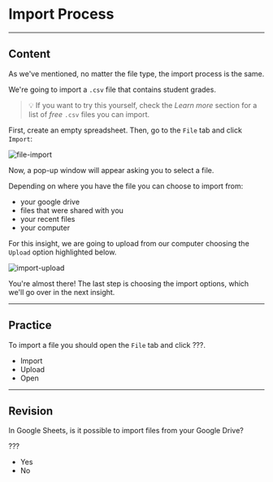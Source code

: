 ﻿---
author: kapnobatai136

type: normal

category: how-to

links:
  - '[CSV Files](https://people.sc.fsu.edu/~jburkardt/data/csv/csv.html){website}'

---

# Import Process

---
## Content

As we've mentioned, no matter the file type, the import process is the same.

We're going to import a `.csv` file that contains student grades.

> 💡 If you want to try this yourself, check the *Learn more* section for a list of *free* `.csv` files you can import.

First, create an empty spreadsheet. Then, go to the `File` tab and click `Import`:

![file-import](https://img.enkipro.com/d7e4bbcb1dacb3934fb5ab3d5e897fb1.png)

Now, a pop-up window will appear asking you to select a file.

Depending on where you have the file you can choose to import from:
- your google drive
- files that were shared with you
- your recent files
- your computer

For this insight, we are going to upload from our computer choosing the `Upload` option highlighted below.

![import-upload](https://img.enkipro.com/d6c8f6ac1212183882e7d929a4abffe6.png)

You're almost there! The last step is choosing the import options, which we'll go over in the next insight.

---
## Practice

To import a file you should open the `File` tab and click ???.

- Import
- Upload
- Open

---
## Revision


In Google Sheets, is it possible to import files from your Google Drive?

???

- Yes
- No